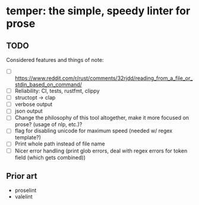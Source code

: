 # temper: the simple, speedy linter for prose

## TODO
Considered features and things of note:
- [ ] https://www.reddit.com/r/rust/comments/32rjdd/reading_from_a_file_or_stdin_based_on_command/
- [ ] Reliability: CI, tests, rustfmt, clippy
- [ ] structopt -> clap
- [ ] verbose output
- [ ] json output
- [ ] Change the philosophy of this tool altogether, make it more focused on prose? (usage of nlp, etc.)?
- [ ] flag for disabling unicode for maximum speed (needed w/ regex template?)
- [ ] Print whole path instead of file name
- [ ] Nicer error handling (print glob errors, deal with regex errors for token field (which gets combined))

## Prior art
- proselint
- valelint